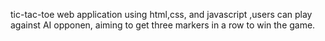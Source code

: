 tic-tac-toe web application using html,css, and javascript ,users can play against AI opponen, aiming to get three markers in a row to win the game.
